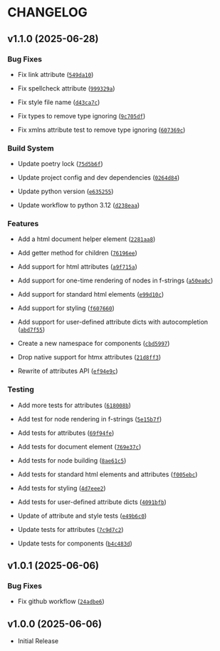 # CHANGELOG

<!-- version list -->

## v1.1.0 (2025-06-28)

### Bug Fixes

- Fix link attribute
  ([`549da10`](https://github.com/diasatta/brickx/commit/549da1079af1fb98d2b431ba84765e81cba0b665))

- Fix spellcheck attribute
  ([`999329a`](https://github.com/diasatta/brickx/commit/999329a705648134d5b2bc2ff95b6883331e92de))

- Fix style file name
  ([`d43ca7c`](https://github.com/diasatta/brickx/commit/d43ca7cf51834266c8188923a389aba956acad4f))

- Fix types to remove type ignoring
  ([`9c705df`](https://github.com/diasatta/brickx/commit/9c705df9feb5f513e121adbb85157591bb19dcec))

- Fix xmlns attribute test to remove type ignoring
  ([`607369c`](https://github.com/diasatta/brickx/commit/607369c7235997cab7ada5ddd6bc56c4258e70e0))

### Build System

- Update poetry lock
  ([`75d5b6f`](https://github.com/diasatta/brickx/commit/75d5b6ff41dae09c6f1421df512127501bfc207d))

- Update project config and dev dependencies
  ([`0264d84`](https://github.com/diasatta/brickx/commit/0264d84bf2f6b24c12bebd038688e622ca250c7e))

- Update python version
  ([`e635255`](https://github.com/diasatta/brickx/commit/e63525585f5c358f72f08a4bcd1df9134e4c172e))

- Update workflow to python 3.12
  ([`d238eaa`](https://github.com/diasatta/brickx/commit/d238eaaa37104098b41dd53f51489a9d6445abf5))

### Features

- Add a html document helper element
  ([`2281aa8`](https://github.com/diasatta/brickx/commit/2281aa82f5d38c1af74e994f54e9416b39bcff1b))

- Add getter method for children
  ([`76196ee`](https://github.com/diasatta/brickx/commit/76196ee9580c0890f2efc443cdd9423881bcf04f))

- Add support for html attributes
  ([`a9f715a`](https://github.com/diasatta/brickx/commit/a9f715a4081a214716eefb2a2c31e36b05872c08))

- Add support for one-time rendering of nodes in f-strings
  ([`a50ea0c`](https://github.com/diasatta/brickx/commit/a50ea0cb3abeff7f6b7050933673f3b20a6d2d41))

- Add support for standard html elements
  ([`e99d10c`](https://github.com/diasatta/brickx/commit/e99d10c827f202fe9a7062b075a16595a50779ad))

- Add support for styling
  ([`f607660`](https://github.com/diasatta/brickx/commit/f6076601e44e9b31cff83dac4605e57be72caf93))

- Add support for user-defined attribute dicts with autocompletion
  ([`abd7f55`](https://github.com/diasatta/brickx/commit/abd7f552983a52fac63ff22a1a99f2b8679ee65f))

- Create a new namespace for components
  ([`cbd5997`](https://github.com/diasatta/brickx/commit/cbd59978bb115b48344b7bd2b6026277ceab16f0))

- Drop native support for htmx attributes
  ([`21d8ff3`](https://github.com/diasatta/brickx/commit/21d8ff3bf7af6b32f9c6690a30c42c58a308edc5))

- Rewrite of attributes API
  ([`ef94e9c`](https://github.com/diasatta/brickx/commit/ef94e9cba0e5db4393938894dfff01fe4f22b041))

### Testing

- Add more tests for attributes
  ([`618008b`](https://github.com/diasatta/brickx/commit/618008b14979dea02a93dc639b8d20537844c094))

- Add test for node rendering in f-strings
  ([`5e15b7f`](https://github.com/diasatta/brickx/commit/5e15b7f1efe569b95c2ac391b0a2a21253bab300))

- Add tests for attributes
  ([`69f94fe`](https://github.com/diasatta/brickx/commit/69f94fe0b8d26c6cc7921ebbbfb516ceccd23581))

- Add tests for document element
  ([`769e37c`](https://github.com/diasatta/brickx/commit/769e37cb4266ff2248b96a4116ea8be452b6e806))

- Add tests for node building
  ([`8ae61c5`](https://github.com/diasatta/brickx/commit/8ae61c5f1c505e157bf2811be6997adb74c0bad1))

- Add tests for standard html elements and attributes
  ([`f005ebc`](https://github.com/diasatta/brickx/commit/f005ebc06ecf7591082a90a22a5a1195a01485fe))

- Add tests for styling
  ([`4d7eee2`](https://github.com/diasatta/brickx/commit/4d7eee228402ad1ffcb4fb3a79fac688924f243a))

- Add tests for user-defined attribute dicts
  ([`4091bfb`](https://github.com/diasatta/brickx/commit/4091bfb9f66315fb2f1e1cb8a7adf7b9fad9ccc4))

- Update of attribute and style tests
  ([`e49b6c0`](https://github.com/diasatta/brickx/commit/e49b6c0c17544398363fe2582ac124a78cb38439))

- Update tests for attributes
  ([`7c9d7c2`](https://github.com/diasatta/brickx/commit/7c9d7c23cf1d2ce72ee5708f2be7ac2ebd5affc2))

- Update tests for components
  ([`b4c483d`](https://github.com/diasatta/brickx/commit/b4c483d04d06aec7796682fee03f12e4e0d5012c))


## v1.0.1 (2025-06-06)

### Bug Fixes

- Fix github workflow
  ([`24adbe6`](https://github.com/diasatta/brickx/commit/24adbe6a1dbbdfbca306f1d540913e1bf16610e6))


## v1.0.0 (2025-06-06)

- Initial Release
